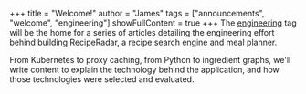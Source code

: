+++
title = "Welcome!"
author = "James"
tags = ["announcements", "welcome", "engineering"]
showFullContent = true
+++
The [engineering](tags/engineering) tag will be the home for a series of
articles detailing the engineering effort behind building RecipeRadar, a recipe
search engine and meal planner.

From Kubernetes to proxy caching, from Python to ingredient graphs, we'll
write content to explain the technology behind the application, and how those
technologies were selected and evaluated.
